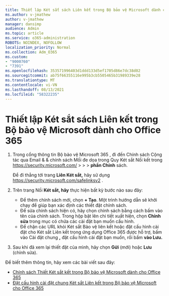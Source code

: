 ```yaml
---
title: Thiết lập Két sắt sách Liên kết trong Bộ bảo vệ Microsoft dành cho Office 365
ms.author: v-jmathew
author: v-jmathew
manager: dansimp
audience: Admin
ms.topic: article
ms.service: o365-administration
ROBOTS: NOINDEX, NOFOLLOW
localization_priority: Normal
ms.collection: Adm_O365
ms.custom:
- "9000760"
- "7391"
ms.openlocfilehash: 353571996403d1ddd133d5ef1705d86e7dc38d02
ms.sourcegitcommit: ab75f66355116e995b3cb5505465b31989339e28
ms.translationtype: MT
ms.contentlocale: vi-VN
ms.lasthandoff: 08/13/2021
ms.locfileid: "58322235"
---
```

# <a name="set-up-safe-link-policies-in-microsoft-defender-for-office-365"></a>Thiết lập Két sắt sách Liên kết trong Bộ bảo vệ Microsoft dành cho Office 365

1. Trong cổng thông tin Bộ bảo vệ Microsoft 365 , đi đến Chính sách Cộng tác qua Email & & chính sách Mối đe dọa trong Quy Két sắt Nối kết trong <https://security.microsoft.com/>  \>  \>  \>  **phần Chính** sách.

   Để đi thẳng tới trang **Liên Két sắt,** hãy sử dụng <https://security.microsoft.com/safelinksv2> .

2. Trên trang Nối **Két sắt, hãy** thực hiện bất kỳ bước nào sau đây:
   - Để thêm chính sách mới, chọn **+ Tạo**. Một trình hướng dẫn sẽ khởi chạy để giúp bạn xác định các thiết đặt chính sách.
   - Để sửa chính sách hiện có, hãy chọn chính sách bằng cách bấm vào tên của chính sách. Trong hộp bật lên chi tiết xuất hiện, chọn **Chỉnh sửa** trong mục có chứa các cài đặt bạn muốn cấu hình.
   - Để chặn các URL khỏi Két sắt Bảo vệ liên kết hoặc đặt cấu hình cài đặt cho Két sắt Liên kết trong ứng dụng Office 365 được hỗ trợ, bấm vào Cài đặt chung **,** đặt cấu hình cài đặt bạn muốn, rồi bấm **vào Lưu.**

3. Sau khi đã xem lại thiết đặt của mình, hãy chọn **Gửi** (mới) hoặc **Lưu** (chỉnh sửa).

Để biết thêm thông tin, hãy xem các bài viết sau đây:

- [Chính sách Thiết Két sắt kết trong Bộ bảo vệ Microsoft dành cho Office 365](https://docs.microsoft.com/microsoft-365/security/office-365-security/set-up-safe-links-policies)
- [Đặt cấu hình cài đặt chung Két sắt Liên kết trong Bộ bảo vệ Microsoft cho Office 365](https://docs.microsoft.com/microsoft-365/security/office-365-security/configure-global-settings-for-safe-links)
